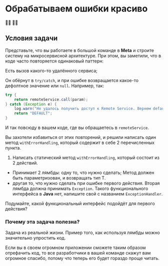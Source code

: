 # Обрабатываем ошибки красиво
👩‍💻 🧠🧠

## Условия задачи
Представьте, что вы работаете в большой команде в **Meta** и строите систему на микросервисной архитектуре. 
При этом, вы заметили, что в коде часто повторяется одинаковый паттерн:

Есть вызов какого-то удалённого сервиса;

Он обёрнут в `try/catch`, и при ошибке возвращается какое-то дефолтное значение или `null`. Например, так:

```java
try {
    return remoteService.call(param);
} catch (Exception e) {
    log.warn("Не удалось получить доступ к Remote Service. Вернем default значение");
    return "DEFAULT";
}
```

И так повсюду в вашем коде, где вы обращаетесь в `remoteService`.

Вы захотели избавиться от этих повторений, и решили написать один метод `withErrorHandling`, который содержит 
в себе 2 перечисленных пункта.

1. Написать статический метод `withErrorHandling`, который состоит из 2 действий. 
  * Принимает 2 лямбды: одну то, что нужно сделать; Метод должен быть параметризован, и возвращать тип T.
  * другая то, что нужно сделать при ошибке первого действия. Вторая лямбда должна принимать `Exception`. 
Такого функционального интерфейса в **Java** нет, напишите свой 
с названием `ExceptionHandler`.

Подумайте, какой функциональный интерфейс подойдёт для первого действия?

### Почему эта задача полезна?
Задача из реальной жизни. Пример того, как используя лямбды можно значительно упростить код.

Если вы в своем огромном приложении сможете таким образом отрефачить код, то все разработчики в вашей команде скажут вам огромное спасибо, потому что теперь его будет гораздо проще читать.